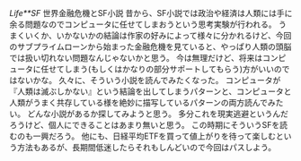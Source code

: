 *Life**SF* 世界金融危機とSF小説
昔から、SF小説では政治や経済は人類には手に余る問題なのでコンピュータに任せてしまおうという思考実験が行われる。
うまくいくか、いかないかの結論は作家の好みによって様々に分かれるけど、今回のサブプライムローンから始まった金融危機を見ていると、やっぱり人類の頭脳では扱い切れない問題なんじゃないかと思う。
今は無理だけど、将来はコンピュータに任せてしまう(もしくはかなりの部分サポートしてもらう)方がいいのではないかな。
久々に、そういう小説を読んでみたくなった。
コンピュータが『人類は滅ぶしかない』という結論を出してしまうパターンと、コンピュータと人類がうまく共存している様を絶妙に描写しているパターンの両方読んでみたい。
どんな小説があるか探してみようと思う。
多分これを現実逃避というんだろうけど、個人にできることはあまり無いと思う。
この時期にそういうSFを読むのも一興だろう。
他にも、日経平均ETFを買って値上がりを待って楽しむという方法もあるが、長期間低迷したらそれもしんどいので今回はパスしよう。

